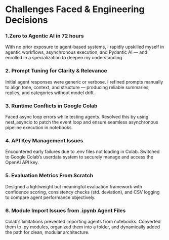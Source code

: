 # Challenges Faced & Engineering Decisions

### 1.Zero to Agentic AI in 72 hours    
With no prior exposure to agent-based systems, I rapidly upskilled myself in agentic workflows, asynchronous execution, and Pydantic AI — and enrolled in a specialization to deepen my understanding.

### 2. Prompt Tuning for Clarity & Relevance   
Initial agent responses were generic or verbose. I refined prompts manually to align tone, context, and structure — producing reliable summaries, replies, and categories without model drift.

### 3. Runtime Conflicts in Google Colab   
Faced async loop errors while testing agents. Resolved this by using nest_asyncio to patch the event loop and ensure seamless asynchronous pipeline execution in notebooks.

### 4. API Key Management Issues   
Encountered early failures due to .env files not loading in Colab. Switched to Google Colab’s userdata system to securely manage and access the OpenAI API key.

### 5. Evaluation Metrics From Scratch   
Designed a lightweight but meaningful evaluation framework with confidence scoring, consistency checks (std. deviation), and CSV logging to compare agent performance objectively.

### 6. Module Import Issues from .ipynb Agent Files    
Colab’s limitations prevented importing agents from notebooks. Converted them to .py modules, organized them into a folder, and dynamically added the path for clean, modular architecture.
